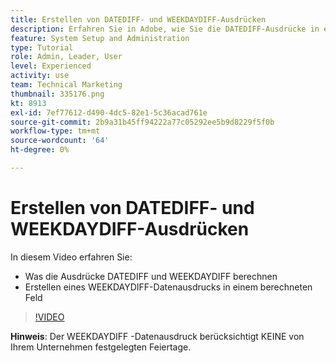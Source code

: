 ```yaml
---
title: Erstellen von DATEDIFF- und WEEKDAYDIFF-Ausdrücken
description: Erfahren Sie in Adobe, wie Sie die DATEDIFF-Ausdrücke in einem berechneten Feld verwenden und erstellen [!DNL Workfront].
feature: System Setup and Administration
type: Tutorial
role: Admin, Leader, User
level: Experienced
activity: use
team: Technical Marketing
thumbnail: 335176.png
kt: 8913
exl-id: 7ef77612-d490-4dc5-82e1-5c36acad761e
source-git-commit: 2b9a31b45ff94222a77c05292ee5b9d8229f5f0b
workflow-type: tm+mt
source-wordcount: '64'
ht-degree: 0%

---
```


# Erstellen von DATEDIFF- und WEEKDAYDIFF-Ausdrücken

In diesem Video erfahren Sie:

* Was die Ausdrücke DATEDIFF und WEEKDAYDIFF berechnen
* Erstellen eines WEEKDAYDIFF-Datenausdrucks in einem berechneten Feld

>[!VIDEO](https://video.tv.adobe.com/v/335176/?quality=12)

**Hinweis**: Der WEEKDAYDIFF -Datenausdruck berücksichtigt KEINE von Ihrem Unternehmen festgelegten Feiertage.
